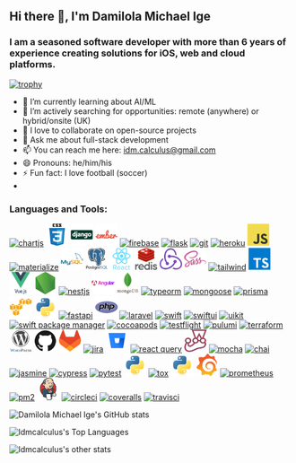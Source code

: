 ## Hi there 👋, I'm Damilola Michael Ige

### I am a seasoned software developer with more than 6 years of experience creating solutions for iOS, web and cloud platforms.


[![trophy](https://github-profile-trophy.vercel.app/?username=idmcalculus&theme=onedark)](https://github.com/ryo-ma/github-profile-trophy)


<!-- -  I’m currently working on ****** (soon to be revealed) -->
- 🌱 I’m currently learning about AI/ML
- 🔭 I’m actively searching for opportunities: remote (anywhere) or hybrid/onsite (UK)
- 👯 I love to collaborate on open-source projects
- 💬 Ask me about full-stack development
- 📫 You can reach me here: idm.calculus@gmail.com
- 😄 Pronouns: he/him/his
- ⚡ Fun fact: I love football (soccer)
- 


### Languages and Tools:

<p align="left">
<a href="https://www.chartjs.org" target="_blank"><img src="https://www.chartjs.org/media/logo-title.svg" alt="chartjs" width="40" height="40"/></a>
<a href="https://www.w3schools.com/css/" target="_blank"><img src="https://raw.githubusercontent.com/devicons/devicon/master/icons/css3/css3-original-wordmark.svg" alt="css3" width="40" height="40"/></a>
<a href="https://www.djangoproject.com/" target="_blank"><img src="https://raw.githubusercontent.com/devicons/devicon/master/icons/django/django-original.svg" alt="django" width="40" height="40"/></a>
<a href="https://emberjs.com/" target="_blank"><img src="https://raw.githubusercontent.com/devicons/devicon/master/icons/ember/ember-original-wordmark.svg" alt="ember" width="40" height="40"/></a>
<a href="https://firebase.google.com/" target="_blank"><img src="https://www.vectorlogo.zone/logos/firebase/firebase-icon.svg" alt="firebase" width="40" height="40"/></a>
<a href="https://flask.palletsprojects.com/" target="_blank"><img src="https://www.vectorlogo.zone/logos/pocoo_flask/pocoo_flask-icon.svg" alt="flask" width="40" height="40"/></a>
<a href="https://git-scm.com/" target="_blank"><img src="https://www.vectorlogo.zone/logos/git-scm/git-scm-icon.svg" alt="git" width="40" height="40"/></a>
<a href="https://heroku.com" target="_blank"><img src="https://www.vectorlogo.zone/logos/heroku/heroku-icon.svg" alt="heroku" width="40" height="40"/></a>
<a href="https://developer.mozilla.org/en-US/docs/Web/JavaScript" target="_blank"><img src="https://raw.githubusercontent.com/devicons/devicon/master/icons/javascript/javascript-original.svg" alt="javascript" width="40" height="40"/></a>
<a href="https://materializecss.com/" target="_blank"><img src="https://raw.githubusercontent.com/prplx/svg-logos/5585531d45d294869c4eaab4d7cf2e9c167710a9/svg/materialize.svg" alt="materialize" width="40" height="40"/></a>
<a href="https://www.mysql.com/" target="_blank"><img src="https://raw.githubusercontent.com/devicons/devicon/master/icons/mysql/mysql-original-wordmark.svg" alt="mysql" width="40" height="40"/></a>
<a href="https://www.postgresql.org" target="_blank"><img src="https://raw.githubusercontent.com/devicons/devicon/master/icons/postgresql/postgresql-original-wordmark.svg" alt="postgresql" width="40" height="40"/></a>
<a href="https://reactjs.org/" target="_blank"><img src="https://raw.githubusercontent.com/devicons/devicon/master/icons/react/react-original-wordmark.svg" alt="react" width="40" height="40"/></a>
<a href="https://redis.io" target="_blank"><img src="https://raw.githubusercontent.com/devicons/devicon/master/icons/redis/redis-original-wordmark.svg" alt="redis" width="40" height="40"/></a>
<a href="https://redux.js.org" target="_blank"><img src="https://raw.githubusercontent.com/devicons/devicon/master/icons/redux/redux-original.svg" alt="redux" width="40" height="40"/></a>
<a href="https://sass-lang.com" target="_blank"><img src="https://raw.githubusercontent.com/devicons/devicon/master/icons/sass/sass-original.svg" alt="sass" width="40" height="40"/></a>
<a href="https://tailwindcss.com/" target="_blank"><img src="https://www.vectorlogo.zone/logos/tailwindcss/tailwindcss-icon.svg" alt="tailwind" width="40" height="40"/></a>
<a href="https://www.typescriptlang.org/" target="_blank"><img src="https://raw.githubusercontent.com/devicons/devicon/master/icons/typescript/typescript-original.svg" alt="typescript" width="40" height="40"/></a>
<a href="https://vuejs.org/" target="_blank"><img src="https://raw.githubusercontent.com/devicons/devicon/master/icons/vuejs/vuejs-original-wordmark.svg" alt="vuejs" width="40" height="40"/></a>
<a href="https://nodejs.org" target="_blank"><img src="https://raw.githubusercontent.com/devicons/devicon/master/icons/nodejs/nodejs-original.svg" alt="nodejs" width="40" height="40"/></a>
<a href="https://nestjs.com" target="_blank"><img src="https://raw.githubusercontent.com/nestjs/nest/master/public/img/nestjs-logo.svg" alt="nestjs" width="40" height="40"/></a>
<a href="https://angular.io" target="_blank"><img src="https://raw.githubusercontent.com/devicons/devicon/master/icons/angular/angular-original-wordmark.svg" alt="angular" width="40" height="40"/></a>
<a href="https://www.mongodb.com" target="_blank"><img src="https://raw.githubusercontent.com/devicons/devicon/master/icons/mongodb/mongodb-original-wordmark.svg" alt="mongodb" width="40" height="40"/></a>
<a href="https://typeorm.io" target="_blank"><img src="https://typeorm.io/img/typeorm-logo.svg" alt="typeorm" width="40" height="40"/></a>
<a href="https://mongoosejs.com" target="_blank"><img src="https://mongoosejs.com/img/mongoose-logo.svg" alt="mongoose" width="40" height="40"/></a>
<a href="https://www.prisma.io" target="_blank"><img src="https://www.prisma.io/img/prisma-logo.svg" alt="prisma" width="40" height="40"/></a>
<a href="https://aws.amazon.com" target="_blank"><img src="https://raw.githubusercontent.com/devicons/devicon/master/icons/amazonwebservices/amazonwebservices-original.svg" alt="aws" width="40" height="40"/></a>
<a href="https://www.python.org" target="_blank"><img src="https://raw.githubusercontent.com/devicons/devicon/master/icons/python/python-original.svg" alt="python" width="40" height="40"/></a>
<a href="https://fastapi.tiangolo.com" target="_blank"><img src="https://fastapi.tiangolo.com/img/logo-margin/logo-teal.svg" alt="fastapi" width="40" height="40"/></a>
<a href="https://www.php.net" target="_blank"><img src="https://raw.githubusercontent.com/devicons/devicon/master/icons/php/php-original.svg" alt="php" width="40" height="40"/></a>
<a href="https://laravel.com" target="_blank"><img src="https://laravel.com/img/logomark.min.svg" alt="laravel" width="40" height="40"/></a>
<a href="https://swift.org" target="_blank"><img src="https://swift.org/swift-logo.svg" alt="swift" width="40" height="40"/></a>
<a href="https://developer.apple.com/xcode/swiftui/" target="_blank"><img src="https://developer.apple.com/xcode/swiftui/img/swiftui-logo.svg" alt="swiftui" width="40" height="40"/></a>
<a href="https://developer.apple.com/reference/uikit" target="_blank"><img src="https://cdn.worldvectorlogo.com/logos/apple-1.svg" alt="uikit" width="40" height="40"/></a>
<a href="https://swift.org/package-manager/" target="_blank"><img src="https://swift.org/swift-logo.svg" alt="swift package manager" width="40" height="40"/></a>
<a href="https://cocoapods.org" target="_blank"><img src="https://cocoapods.org/images/logo.svg" alt="cocoapods" width="40" height="40"/></a>
<a href="https://developer.apple.com/testflight/" target="_blank"><img src="https://developer.apple.com/testflight/img/testflight-logo.svg" alt="testflight" width="40" height="40"/></a>
<a href="https://www.pulumi.com" target="_blank"><img src="https://www.pulumi.com/img/logo.svg" alt="pulumi" width="40" height="40"/></a>
<a href="https://www.terraform.io" target="_blank"><img src="https://www.terraform.io/img/logo.svg" alt="terraform" width="40" height="40"/></a>
<a href="https://wordpress.org" target="_blank"><img src="https://raw.githubusercontent.com/devicons/devicon/master/icons/wordpress/wordpress-original.svg" alt="wordpress" width="40" height="40"/></a>
<a href="https://github.com" target="_blank"><img src="https://raw.githubusercontent.com/devicons/devicon/master/icons/github/github-original.svg" alt="github" width="40" height="40"/></a>
<a href="https://gitlab.com" target="_blank"><img src="https://raw.githubusercontent.com/devicons/devicon/master/icons/gitlab/gitlab-original.svg" alt="gitlab" width="40" height="40"/></a>
<a href="https://www.atlassian.com/software/jira" target="_blank"><img src="https://www.atlassian.com/dam/jcr:9a5e22e5-5e22-4f5e-225e-5e224f5e225e/jira-logo.svg" alt="jira" width="40" height="40"/></a>
<a href="https://bitbucket.org" target="_blank"><img src="https://raw.githubusercontent.com/devicons/devicon/master/icons/bitbucket/bitbucket-original.svg" alt="bitbucket" width="40" height="40"/></a>
<a href="https://tanstack.com/query" target="_blank"><img src="https://tanstack.com/img/react-query-logo.svg" alt="react query" width="40" height="40"/></a>
<a href="https://jestjs.io" target="_blank"><img src="https://raw.githubusercontent.com/devicons/devicon/master/icons/jest/jest-plain.svg" alt="jest" width="40" height="40"/></a>
<a href="https://mochajs.org" target="_blank"><img src="https://mochajs.org/img/logo.svg" alt="mocha" width="40" height="40"/></a>
<a href="https://www.chaijs.com" target="_blank"><img src="https://www.chaijs.com/img/chai-logo.svg" alt="chai" width="40" height="40"/></a>
<a href="https://jasmine.github.io" target="_blank"><img src="https://jasmine.github.io/img/jasmine-logo.svg" alt="jasmine" width="40" height="40"/></a>
<a href="https://www.cypress.io" target="_blank"><img src="https://raw.githubusercontent.com/devicons/devicon/master/icons/cypress/cypress-original.svg" alt="cypress" width="40" height="40"/></a>
<a href="https://docs.pytest.org" target="_blank"><img src="https://docs.pytest.org/en/stable/_static/pytest.svg" alt="pytest" width="40" height="40"/></a>
<a href="https://www.voidspace.org.uk/pymock/" target="_blank"><img src="https://raw.githubusercontent.com/devicons/devicon/master/icons/python/python-original.svg" alt="pymock" width="40" height="40"/></a>
<a href="https://tox.wiki/en/stable/" target="_blank"><img src="https://tox.wiki/_static/tox-logo.svg" alt="tox" width="40" height="40"/></a>
<a href="https://docs.python.org/3/library/unittest.html" target="_blank"><img src="https://raw.githubusercontent.com/devicons/devicon/master/icons/python/python-original.svg" alt="unittest" width="40" height="40"/></a>
<a href="https://www.grafana.com" target="_blank"><img src="https://raw.githubusercontent.com/devicons/devicon/master/icons/grafana/grafana-original.svg" alt="grafana" width="40" height="40"/></a>
<a href="https://prometheus.io" target="_blank"><img src="https://prometheus.io/img/logo.svg" alt="prometheus" width="40" height="40"/></a>
<a href="https://pm2.io" target="_blank"><img src="https://pm2.io/img/pm2-logo.svg" alt="pm2" width="40" height="40"/></a>
<a href="https://www.jenkins.io" target="_blank"><img src="https://raw.githubusercontent.com/devicons/devicon/master/icons/jenkins/jenkins-original.svg" alt="jenkins" width="40" height="40"/></a>
<a href="https://circleci.com" target="_blank"><img src="https://circleci.com/img/logo.svg" alt="circleci" width="40" height="40"/></a>
<a href="https://coveralls.io" target="_blank"><img src="https://coveralls.io/img/coveralls-logo.svg" alt="coveralls" width="40" height="40"/></a>
<a href="https://www.travis-ci.com" target="_blank"><img src="https://www.travis-ci.com/img/logo.svg" alt="travisci" width="40" height="40"/></a>
</p>


![Damilola Michael Ige's GitHub stats](https://github-readme-stats.vercel.app/api?username=idmcalculus&show_icons=true&theme=radical)

![Idmcalculus's Top Languages](https://github-readme-stats.vercel.app/api/top-langs?username=idmcalculus&show_icons=true&locale=en&layout=compact)

![Idmcalculus's other stats](https://github-readme-streak-stats.herokuapp.com/?user=idmcalculus)
